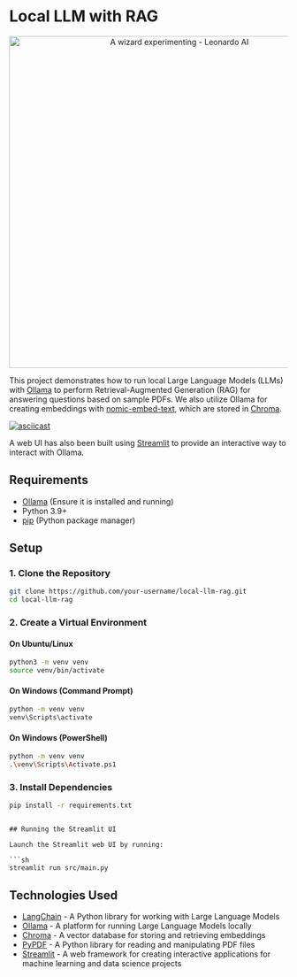 # Local LLM with RAG

<p align="center">
    <img src="images/wizard_experimenting.jpg" alt="A wizard experimenting - Leonardo AI" width="600">
</p>

This project demonstrates how to run local Large Language Models (LLMs) with [Ollama](https://ollama.ai/) to perform Retrieval-Augmented Generation (RAG) for answering questions based on sample PDFs. We also utilize Ollama for creating embeddings with [nomic-embed-text](https://ollama.com/library/nomic-embed-text), which are stored in [Chroma](https://docs.trychroma.com/).

[![asciicast](https://asciinema.org/a/fepTvXf1UiDpRUhhNiswL8isu.svg)](https://asciinema.org/a/fepTvXf1UiDpRUhhNiswL8isu)

A web UI has also been built using [Streamlit](https://streamlit.io/) to provide an interactive way to interact with Ollama.


## Requirements

- [Ollama](https://ollama.ai/) (Ensure it is installed and running)
- Python 3.9+
- [pip](https://pip.pypa.io/en/stable/) (Python package manager)

## Setup

### 1. Clone the Repository

```sh
git clone https://github.com/your-username/local-llm-rag.git
cd local-llm-rag
```

### 2. Create a Virtual Environment

#### **On Ubuntu/Linux**

```sh
python3 -m venv venv
source venv/bin/activate
```

#### **On Windows (Command Prompt)**

```sh
python -m venv venv
venv\Scripts\activate
```

#### **On Windows (PowerShell)**

```sh
python -m venv venv
.\venv\Scripts\Activate.ps1
```

### 3. Install Dependencies

```sh
pip install -r requirements.txt
```

```

## Running the Streamlit UI

Launch the Streamlit web UI by running:

```sh
streamlit run src/main.py
```

## Technologies Used

- [LangChain](https://github.com/langchain/langchain) - A Python library for working with Large Language Models
- [Ollama](https://ollama.ai/) - A platform for running Large Language Models locally
- [Chroma](https://docs.trychroma.com/) - A vector database for storing and retrieving embeddings
- [PyPDF](https://pypi.org/project/PyPDF2/) - A Python library for reading and manipulating PDF files
- [Streamlit](https://streamlit.io/) - A web framework for creating interactive applications for machine learning and data science projects

